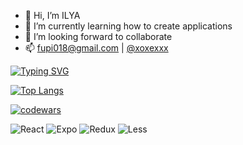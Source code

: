 - 👋 Hi, I’m ILYA
- 🌱 I’m currently learning how to create applications
- 💞️ I’m looking forward to collaborate
- 📫 fupi018@gmail.com | [@xoxexxx](https://t.me/xoxexxx)

[![Typing SVG](https://readme-typing-svg.herokuapp.com?color=%2336BCF7&lines=front-end+development)](https://git.io/typing-svg)



[![Top Langs](https://github-readme-stats.vercel.app/api/top-langs/?username=xoxexxx&layout=compact&theme=gotham)](https://github.com/anuraghazra/github-readme-stats)
 
 [![codewars](https://www.codewars.com/users/xoxexxx/badges/micro)](https://www.codewars.com/users/xoxexxx) 
 
![React](https://img.shields.io/badge/react-%2320232a.svg?style=for-the-badge&logo=react&logoColor=%2361DAFB) ![Expo](https://img.shields.io/badge/expo-1C1E24?style=for-the-badge&logo=expo&logoColor=#D04A37) ![Redux](https://img.shields.io/badge/redux-%23593d88.svg?style=for-the-badge&logo=redux&logoColor=white) ![Less](https://img.shields.io/badge/less-2B4C80?style=for-the-badge&logo=less&logoColor=white)

<!---
xoxexxx/xoxexxx is a ✨ special ✨ repository because its `README.md` (this file) appears on your GitHub profile.
You can click the Preview link to take a look at your changes.
--->
